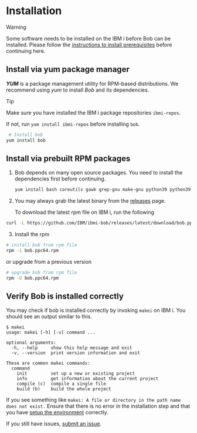 # Installation
> [!WARNING]
> Some software needs to be installed on the IBM i before Bob can be installed.
> Please follow the [instructions to install prerequisites](getting-started/prerequisites.md) before continuing here.

## Install via yum package manager

***YUM*** is a package management utility for RPM-based distributions. We recommend using *yum* to install *Bob* and its dependencies.

> [!TIP]
> Make sure you have installed the IBM i package repositories `ibmi-repos`.
>
> If not, run `yum install ibmi-repos` before installing `bob`.
```bash
 # Install bob
yum install bob
```



## Install via prebuilt RPM packages

1. Bob depends on many open source packages. You need to install the dependencies first before continuing.

   ```bash
   yum install bash coreutils gawk grep-gnu make-gnu python39 python39-ibm_db sed-gnu
   ```

2. You may always grab the latest binary from the [releases](https://github.com/ibm/ibmi-bob/releases) page.

   To download the latest rpm file on IBM i, run the following
 ```bash
 curl -L https://github.com/IBM/ibmi-bob/releases/latest/download/bob.ppc64.rpm -o bob.ppc64.rpm
 ```
3. Install the rpm
```bash
# install bob from rpm file
rpm -i bob.ppc64.rpm
```
or upgrade from a previous version
```bash
# upgrade bob from rpm file
rpm -U bob.ppc64.rpm
```



## Verify Bob is installed correctly

You may check if bob is installed correctly by invoking `makei` on IBM i. You should see an output similar to this.

```
$ makei
usage: makei [-h] [-v] command ...

optional arguments:
  -h, --help     show this help message and exit
  -v, --version  print version information and exit

These are common makei commands:
  command
    init         set up a new or existing project
    info         get information about the current project
    compile (c)  compile a single file
    build (b)    build the whole project
```

If you see something like `makei: A file or directory in the path name does not exist.` Ensure that there is no error in the installation step and that you have [setup the environment](getting-started/prerequisites?id=configure-the-bash_profile) correctly.

If you still have issues, [submit an issue](https://github.com/IBM/ibmi-bob/issues/new).

